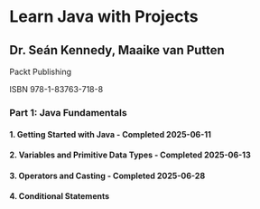 <h1>Learn Java with Projects</h1>
<h2>Dr. Seán Kennedy, Maaike van Putten</h2>
<p>Packt Publishing</p>
<p>ISBN 978-1-83763-718-8</p>

<h3>Part 1: Java Fundamentals</h3>
<h4>1. Getting Started with Java - Completed 2025-06-11</h4>
<h4>2. Variables and Primitive Data Types - Completed 2025-06-13</h4>
<h4>3. Operators and Casting - Completed 2025-06-28</h4>
<h4>4. Conditional Statements</h4>
